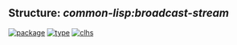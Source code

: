 ## Structure: ***common-lisp:broadcast-stream***
[![package](https://img.shields.io/badge/Package-COMMON--LISP-5f9ea0.svg?style=social&colorA=999999)](../) [![type](https://img.shields.io/badge/Type-Structure-5f9ea0.svg?style=social&colorA=999999)](../#structure) [![clhs](https://img.shields.io/badge/CLHS-BROADCAST--STREAM-5f9ea0.svg?style=social&colorA=999999)](http://www.lispworks.com/documentation/HyperSpec/Body/t_broadc.htm) 
